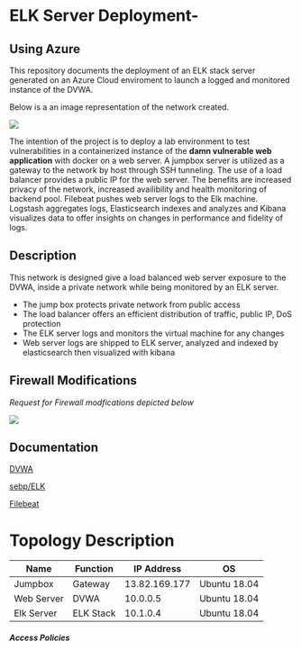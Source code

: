 # ELK Server Deployment-
## Using Azure
This repository documents the deployment of an ELK stack server generated on an Azure Cloud enviroment to launch a logged and monitored instance of the DVWA. 

Below is a an image representation of the network created. 

![](https://i.imgur.com/es466SV.png)

The intention of the project is to deploy a lab environment to test vulnerabilities in a containerized instance of the **damn vulnerable web application** with docker on a web server. A jumpbox server is utilized as a gateway to the network by host through SSH tunneling. The use of a load balancer provides a public IP for the web server. The benefits are increased privacy of the network, increased availibility and health monitoring of backend pool. Filebeat pushes web server logs to the Elk machine. Logstash aggregates logs, Elasticsearch indexes and analyzes and Kibana visualizes data to offer insights on changes in performance and fidelity of logs. 

## Description  
This network is designed give a load balanced web server exposure to the DVWA, 
inside a private network while being monitored by an ELK server.
 
* The jump box protects private network from public access
* The load balancer offers an efficient distribution of traffic, public IP, DoS protection
* The ELK server logs and monitors the virtual machine for any changes 
* Web server logs are shipped to ELK server, analyzed and indexed by elasticsearch then visualized with kibana 


## Firewall Modifications 
*Request for Firewall modfications depicted below*

[![](https://i.imgur.com/e7uTkvNm.jpg)](https://i.imgur.com/e7uTkvN.png)


## Documentation

[DVWA](https://hub.docker.com/r/vulnerables/web-dvwa)

[sebp/ELK](https://hub.docker.com/r/sebp/elk/)

[Filebeat](https://www.elastic.co/downloads/beats/filebeat)


# Topology Description 

|Name |Function |IP Address |OS |
| ---- | ---- | ---- | ---- |
| Jumpbox | Gateway | 13.82.169.177 | Ubuntu 18.04 |
| Web Server | DVWA  | 10.0.0.5 | Ubuntu 18.04 |
| Elk Server | ELK Stack | 10.1.0.4 | Ubuntu 18.04 |


##### Access Policies


